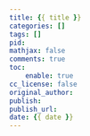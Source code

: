 ```yaml
---
title: {{ title }}
categories: []
tags: []
pid:
mathjax: false
comments: true
toc:
    enable: true
cc_license: false
original_author:
publish:
publish_url:
date: {{ date }}
---
```


<!-- more -->